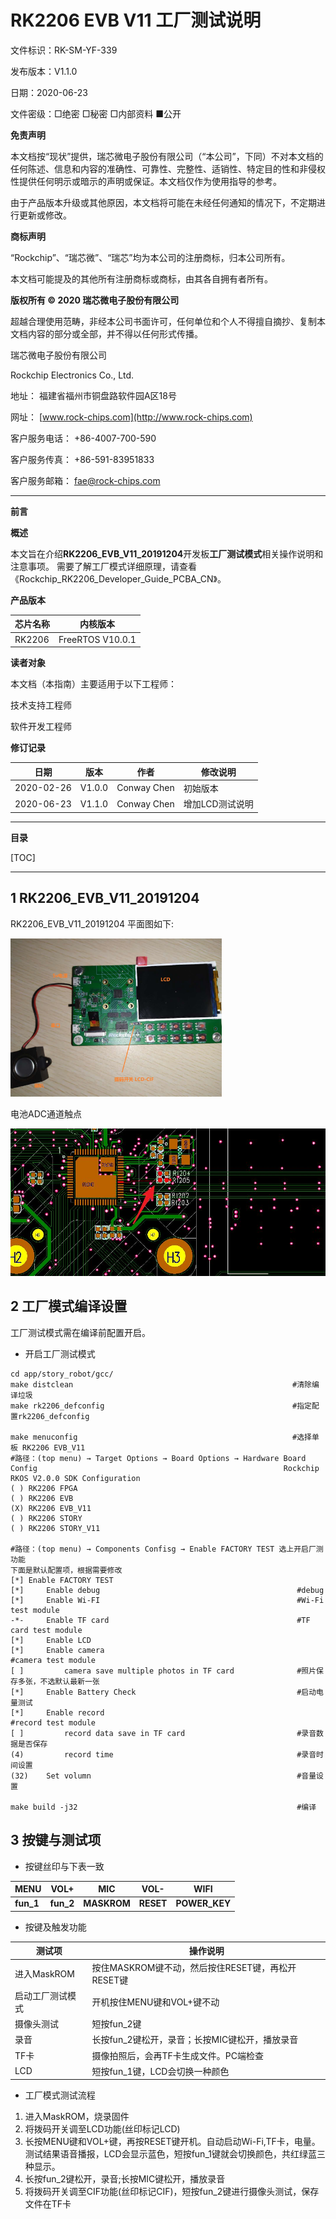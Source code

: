 # RK2206 EVB V11 工厂测试说明

文件标识：RK-SM-YF-339

发布版本：V1.1.0

日期：2020-06-23

文件密级：□绝密   □秘密   □内部资料   ■公开

**免责声明**

本文档按“现状”提供，瑞芯微电子股份有限公司（“本公司”，下同）不对本文档的任何陈述、信息和内容的准确性、可靠性、完整性、适销性、特定目的性和非侵权性提供任何明示或暗示的声明或保证。本文档仅作为使用指导的参考。

由于产品版本升级或其他原因，本文档将可能在未经任何通知的情况下，不定期进行更新或修改。

**商标声明**

“Rockchip”、“瑞芯微”、“瑞芯”均为本公司的注册商标，归本公司所有。

本文档可能提及的其他所有注册商标或商标，由其各自拥有者所有。

**版权所有 © 2020 瑞芯微电子股份有限公司**

超越合理使用范畴，非经本公司书面许可，任何单位和个人不得擅自摘抄、复制本文档内容的部分或全部，并不得以任何形式传播。

瑞芯微电子股份有限公司

Rockchip Electronics Co., Ltd.

地址：     福建省福州市铜盘路软件园A区18号

网址：     [www.rock-chips.com](http://www.rock-chips.com)

客户服务电话： +86-4007-700-590

客户服务传真： +86-591-83951833

客户服务邮箱： [fae@rock-chips.com](mailto:fae@rock-chips.com)

---

**前言**

**概述**

本文旨在介绍**RK2206_EVB_V11_20191204**开发板**工厂测试模式**相关操作说明和注意事项。
需要了解工厂模式详细原理，请查看《Rockchip_RK2206_Developer_Guide_PCBA_CN》。

**产品版本**

| **芯片名称** | **内核版本** |
| ------------ | ------------  |
| RK2206       | FreeRTOS  V10.0.1 |

**读者对象**

本文档（本指南）主要适用于以下工程师：

技术支持工程师

软件开发工程师

**修订记录**

| **日期**   | **版本** | **作者** | **修改说明**           |
| ---------- | -------- | --------  | ---------------------- |
| 2020-02-26 | V1.0.0   | Conway Chen | 初始版本             |
| 2020-06-23 | V1.1.0   | Conway Chen | 增加LCD测试说明      |

---

**目录**

[TOC]

---

## 1 RK2206_EVB_V11_20191204

RK2206_EVB_V11_20191204 平面图如下:

<img src="./resources/EVB11-B.jpg" style="zoom: 33%;" />

电池ADC通道触点

<img src="./resources/BATTERY.jpg" style="zoom: %;" />

## 2 工厂模式编译设置

工厂测试模式需在编译前配置开启。

- 开启工厂测试模式

```
cd app/story_robot/gcc/
make distclean                                                 #清除编译垃圾
make rk2206_defconfig                                          #指定配置rk2206_defconfig

make menuconfig                                                #选择单板 RK2206 EVB_V11
#路径：(top menu) → Target Options → Board Options → Hardware Board Config                                                       Rockchip RKOS V2.0.0 SDK Configuration
( ) RK2206 FPGA
( ) RK2206 EVB
(X) RK2206 EVB_V11
( ) RK2206 STORY
( ) RK2206 STORY_V11

#路径：(top menu) → Components Confisg → Enable FACTORY TEST 选上开启厂测功能
下面是默认配置项，根据需要修改
[*] Enable FACTORY TEST
[*]     Enable debug                                            #debug
[*]     Enable Wi-FI                                            #Wi-Fi test module
-*-     Enable TF card                                          #TF card test module
[*]     Enable LCD
[*]     Enable camera                                           #camera test module
[ ]         camera save multiple photos in TF card              #照片保存多张，不选默认最新一张
[*]     Enable Battery Check                                    #启动电量测试
[*]     Enable record                                           #record test module
[ ]         record data save in TF card                         #录音数据是否保存
(4)         record time                                         #录音时间设置
(32)    Set volumn                                              #音量设置

make build -j32                                                 #编译
```

## 3 按键与测试项

- 按键丝印与下表一致

| **MENU**  | **VOL+**  | **MIC**     | **VOL-**  | **WIFI**      |
| --------- | --------- | ----------- | --------- | ------------- |
| **fun_1** | **fun_2** | **MASKROM** | **RESET** | **POWER_KEY** |

- 按键及触发功能

| 测试项           | 操作说明                                   |
| ----------       | ----------------------------------------   |
| 进入MaskROM | 按住MASKROM键不动，然后按住RESET键，再松开RESET键 |
| 启动工厂测试模式 | 开机按住MENU键和VOL+键不动                   |
| 摄像头测试       | 短按fun_2键                                 |
| 录音             | 长按fun_2键松开，录音；长按MIC键松开，播放录音 |
| TF卡             | 摄像拍照后，会再TF卡生成文件。PC端检查     |
| LCD              | 短按fun_1键，LCD会切换一种颜色               |

- 工厂模式测试流程

1. 进入MaskROM，烧录固件
2. 将拨码开关调至LCD功能(丝印标记LCD)
3. 长按MENU键和VOL+键，再按RESET键开机。自动启动Wi-Fi,TF卡，电量。测试结果语音播报，LCD会显示蓝色，短按fun_1键就会切换颜色，共红绿蓝三种显示。
4. 长按fun_2键松开，录音;长按MIC键松开，播放录音
5. 将拨码开关调至CIF功能(丝印标记CIF)，短按fun_2键进行摄像头测试，保存文件在TF卡